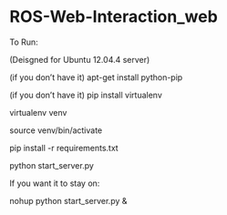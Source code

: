 # ROS-Web-Interaction_web

To Run:

(Deisgned for Ubuntu 12.04.4 server)


(if you don’t have it) apt-get install python-pip

(if you don’t have it) pip install virtualenv

virtualenv venv

source venv/bin/activate

pip install -r requirements.txt

python start_server.py


If you want it to stay on:

nohup python start_server.py &
